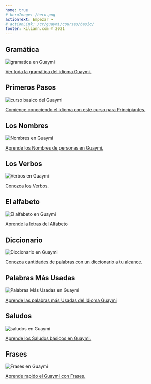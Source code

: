 ```yaml
---
home: true
# heroImage: /hero.png
actionText: Empezar →
# actionLink: /cr/guaymi/courses/basic/
footer: kiliann.com © 2021 
---
```


<div class="features">
  <div class="feature">
    <h2>Gramática </h2>
    <img src="/home/grammar.jpg" alt="gramatica en Guaymi">
    <p><a href="/cr/guaymi/grammar/guide/">Ver toda la gramática del idioma Guaymi.</a></p>
  </div>
  <div class="feature">
    <h2>Primeros Pasos</h2>
    <img src="/home/courses.jpg" alt="curso basico del Guaymi">
    <p><a href="/cr/guaymi/courses/basic/">Comience conociendo el idioma con este curso para Principiantes.</a></p>
  </div>
  <div class="feature">
    <h2>Los Nombres</h2>
    <img src="/home/people.jpg" alt="Nombres en Guaymi">
    <p><a href="/cr/guaymi/vocabulary/people/">Aprende los Nombres de personas en Guaymi.</a></p>
  </div>
   <div class="feature">
    <h2>Los Verbos </h2>
    <img src="/home/verbs.png" alt="Verbos en Guaymi">
    <p><a href="/cr/guaymi/grammar/verbs/">Conozca los Verbos.</a></p>
  </div>
  <div class="feature">
    <h2>El alfabeto</h2>
    <img src="/home/alphabet.jpg" alt="El alfabeto en Guaymi">
    <p><a href="/cr/guaymi/grammar/alphabet/">Aprende la letras del Alfabeto</a></p>
  </div>
     <div class="feature">
    <h2>Diccionario</h2>
    <img src="/home/dictionary.jpg" alt="Diccionario en Guaymi">
    <p><a href="/cr/guaymi/dictionary/">Conozca cantidades de palabras con un diccionario a tu alcance.</a></p>
  </div>
  <div class="feature">
    <h2>Palabras Más Usadas</h2>
    <img src="/home/more_used.jpg" alt="Palabras Más Usadas en Guaymi">
    <p><a href="/cr/guaymi/vocabulary/more_used/">Aprende las palabras más Usadas del Idioma Guaymi</a></p>
  </div>
    <div class="feature">
    <h2>Saludos</h2>
    <img src="/home/greetings.jpg" alt="saludos en Guaymi">
    <p><a href="/cr/guaymi/vocabulary/greetings/">Aprende los Saludos básicos en Guaymi.</a></p>
  </div>
   <div class="feature">
    <h2>Frases</h2>
    <img src="/home/phrases.jpg" alt="Frases en Guaymi">
    <p><a href="/cr/guaymi/vocabulary/phrases/">Aprende rapido el Guaymi con Frases.</a></p>
  </div>
</div>

<!-- <counter/> -->